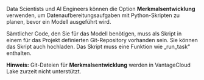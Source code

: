 Data Scientists und AI Engineers können die Option **Merkmalsentwicklung** verwenden, um Datenaufbereitungsaufgaben mit Python-Skripten zu planen, bevor ein Modell ausgeführt wird.

Sämtlicher Code, den Sie für das Modell benötigen, muss als Skript in einem für das Projekt definierten Git-Repository vorhanden sein. Sie können das Skript auch hochladen. Das Skript muss eine Funktion wie „run\_task“ enthalten.

**Hinweis:** Git-Dateien für **Merkmalsentwicklung** werden in VantageCloud Lake zurzeit nicht unterstützt.

